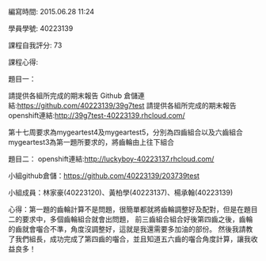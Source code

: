 編寫時間: 2015.06.28 11:24

學員學號: 40223139

課程自我評分: 73

課程心得:

題目一：

請提供各組所完成的期末報告 Github 倉儲連結:https://github.com/40223139/39g7test
請提供各組所完成的期末報告 openshift連結:http://39g7test-40223139.rhcloud.com/

第十七周要求為mygeartest4及mygeartest5，分別為四齒組合以及六齒組合
mygeartest3為第一題所要求的，將齒輪由上往下組合

題目二：
openshift連結:http://luckyboy-40223137.rhcloud.com/

小組github倉儲：https://github.com/40223139/203739test

小組成員：林家豪(40223120)、黃柏學(40223137)、楊承翰(40223139)


心得：第一題的齒輪計算不是問題，很簡單都就將齒輪調整好及配對，但是在題目二的要求中，多個齒輪組合就會出問題，
前三齒組合組合好後第四齒之後，齒輪的齒就會囓合不準，角度沒調整好，這就是我還需要多加油的部份。
然後我請教了我們組長，成功完成了第四齒的囓合，並且知道五六齒的囓合角度計算，讓我收益良多！


